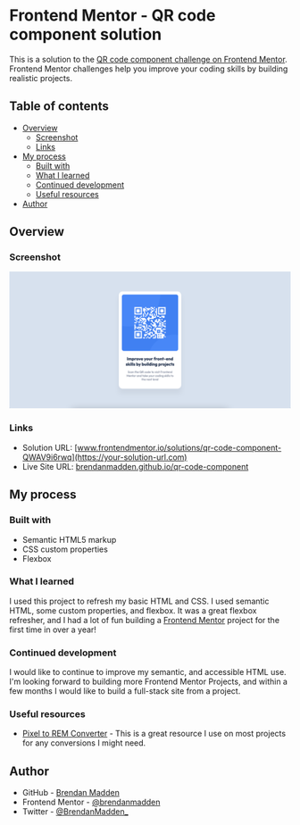 # Frontend Mentor - QR code component solution

This is a solution to the [QR code component challenge on Frontend Mentor](https://www.frontendmentor.io/challenges/qr-code-component-iux_sIO_H). Frontend Mentor challenges help you improve your coding skills by building realistic projects.

## Table of contents

- [Overview](#overview)
  - [Screenshot](#screenshot)
  - [Links](#links)
- [My process](#my-process)
  - [Built with](#built-with)
  - [What I learned](#what-i-learned)
  - [Continued development](#continued-development)
  - [Useful resources](#useful-resources)
- [Author](#author)

## Overview

### Screenshot

![](./screenshot.png)

### Links

- Solution URL: [www.frontendmentor.io/solutions/qr-code-component-QWAV9i6rwq](https://your-solution-url.com)
- Live Site URL: [brendanmadden.github.io/qr-code-component](https://brendanmadden.github.io/qr-code-component/)

## My process

### Built with

- Semantic HTML5 markup
- CSS custom properties
- Flexbox

### What I learned

I used this project to refresh my basic HTML and CSS. I used semantic HTML, some custom properties, and flexbox. It was a great flexbox refresher, and I had a lot of fun building a [Frontend Mentor](https://nekocalc.com/px-to-rem-converter) project for the first time in over a year!

### Continued development

I would like to continue to improve my semantic, and accessible HTML use. I'm looking forward to building more Frontend Mentor Projects, and within a few months I would like to build a full-stack site from a project.

### Useful resources

- [Pixel to REM Converter](https://nekocalc.com/px-to-rem-converter) - This is a great resource I use on most projects for any conversions I might need.

## Author

- GitHub - [Brendan Madden](https://github.com/brendanmadden)
- Frontend Mentor - [@brendanmadden](https://www.frontendmentor.io/profile/brendanmadden)
- Twitter - [@BrendanMadden\_](https://www.twitter.com/BrendanMadden_)
